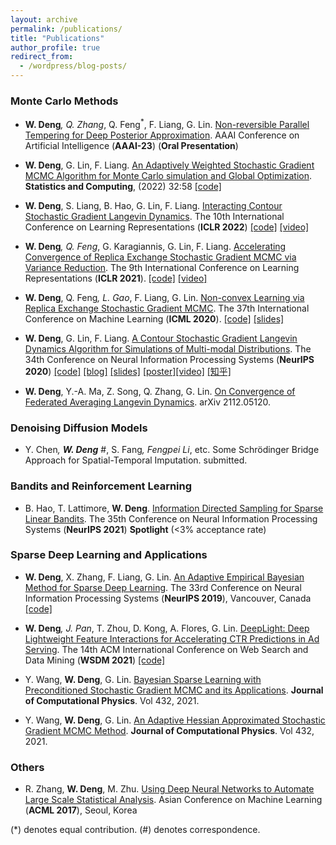 ```yaml
---
layout: archive
permalink: /publications/
title: "Publications"
author_profile: true
redirect_from:
  - /wordpress/blog-posts/
---
```



### Monte Carlo Methods

* **W. Deng**<sup>*</sup>, Q. Zhang<sup>*</sup>, Q. Feng<sup>*</sup>, F. Liang, G. Lin. [Non-reversible Parallel Tempering for Deep Posterior Approximation](https://arxiv.org/pdf/2211.10837.pdf). AAAI Conference on Artificial Intelligence (**AAAI-23**) (**Oral Presentation**)

* **W. Deng**, G. Lin, F. Liang. [An Adaptively Weighted Stochastic Gradient MCMC Algorithm for Monte Carlo simulation and Global Optimization](https://link.springer.com/epdf/10.1007/s11222-022-10120-3?sharing_token=3D38cUKCcTFwSnC9tCumefe4RwlQNchNByi7wbcMAY5wU6YiY0TlM_GKKke2kamOPjMBvVXx8MgkcpmS8OGmuzOCh2eHt8iYVjbUfb8rmQwWWTeCWeZPq4aH8jFXlvv6zduuChKpiW0iM9BB02fHctPD5gZFj3jBGqfPzBAyIIE%3D). **Statistics and Computing**, (2022) 32:58 [\[code\]](https://github.com/WayneDW/Global-optimization-via-an-adaptively-weighted-stochastic-gradient-MCMC)


* **W. Deng**, S. Liang, B. Hao, G. Lin, F. Liang. [Interacting Contour Stochastic Gradient Langevin Dynamics](https://openreview.net/forum?id=IK9ap6nxXr2). The 10th International Conference on Learning Representations (**ICLR 2022**) [\[code\]](https://github.com/WayneDW/Interacting-Contour-Stochastic-Gradient-Langevin-Dynamics) [\[video\]](https://recorder-v3.slideslive.com/#/share?share=62539&s=f9dd1749-50cd-4bf3-a1d8-d0ebe752bf37)


* **W. Deng**<sup>*</sup>, Q. Feng<sup>*</sup>, G. Karagiannis, G. Lin, F. Liang. [Accelerating Convergence of Replica Exchange Stochastic Gradient MCMC via Variance Reduction](https://openreview.net/pdf?id=iOnhIy-a-0n). The 9th International Conference on Learning Representations (**ICLR 2021**). [\[code\]](https://github.com/WayneDW/Variance_Reduced_Replica_Exchange_SGMCMC) [\[video\]](https://slideslive.com/38954013/accelerating-convergence-of-replica-exchange-stochastic-gradient-mcmc-via-variance-reduction?ref=speaker-30773-latest)

* **W. Deng**, Q. Feng<sup>*</sup>, L. Gao<sup>*</sup>, F. Liang, G. Lin. [Non-convex Learning via Replica Exchange Stochastic Gradient MCMC](https://arxiv.org/pdf/2008.05367.pdf). The 37th International Conference on Machine Learning (**ICML 2020**). [\[code\]](https://github.com/gaoliyao/Replica_Exchange_Stochastic_Gradient_MCMC) [\[slides\]](https://icml.cc/media/Slides/icml/2020/virtual(no-parent)-16-15-00UTC-6023-non-convex_lear.pdf)

* **W. Deng**, G. Lin, F. Liang. [A Contour Stochastic Gradient Langevin Dynamics Algorithm for Simulations of Multi-modal Distributions](https://arxiv.org/pdf/2010.09800.pdf). The 34th Conference on Neural Information Processing Systems (**NeurIPS 2020**) [\[code\]](https://github.com/WayneDW/Contour-Stochastic-Gradient-Langevin-Dynamics) [\[blog\]](https://waynedw.github.io/posts/CSGLD/) [\[slides\]](https://github.com/WayneDW/Contour-Stochastic-Gradient-Langevin-Dynamics/blob/master/figures/slides.pdf) [\[poster\]](https://github.com/WayneDW/Contour-Stochastic-Gradient-Langevin-Dynamics/blob/master/figures/CSGLD_poster.pdf)[\[video\]](https://slideslive.com/38936402/a-contour-stochastic-gradient-langevin-dynamics-algorithm-for-simulations-of-multimodal-distributions) [\[知乎\]](https://zhuanlan.zhihu.com/p/267633636)


* **W. Deng**, Y.-A. Ma, Z. Song, Q. Zhang, G. Lin. [On Convergence of Federated Averaging Langevin Dynamics](https://arxiv.org/pdf/2112.05120.pdf). arXiv 2112.05120.

<!--- * **W. Deng**, Q. Zhang. User-friendly (Some Secret) Sampling Algorithms for Deep Learning. 2021. On progress. -->

<!--- * **W. Deng**<sup>*</sup>, Y. Ma<sup>*</sup>, Z. Song<sup>*</sup>, G. Lin. On the Convergence of Some Distributed Sampling Algorithms. 2021. On progress -->

<!---  [\[video\]](https://nips.cc/virtual/2020/public/poster_b5b8c484824d8a06f4f3d570bc420313.html)  -->

### Denoising Diffusion Models

* Y. Chen<sup>*</sup>, **W. Deng** <sup>*#</sup>, S. Fang<sup>*</sup>, Fengpei Li<sup>*</sup>, etc. Some Schrödinger Bridge Approach for Spatial-Temporal Imputation. submitted.

### Bandits and Reinforcement Learning

* B. Hao, T. Lattimore, **W. Deng**. [Information Directed Sampling for Sparse Linear Bandits](https://arxiv.org/abs/2105.14267). The 35th Conference on Neural Information Processing Systems (**NeurIPS 2021**) **Spotlight** (<3% acceptance rate)

### Sparse Deep Learning and Applications

* **W. Deng**, X. Zhang, F. Liang, G. Lin. [An Adaptive Empirical Bayesian Method for Sparse Deep Learning](https://arxiv.org/pdf/1910.10791.pdf). The 33rd Conference on Neural Information Processing Systems (**NeurIPS 2019**), Vancouver, Canada [\[code\]](https://github.com/WayneDW/Bayesian-Sparse-Deep-Learning)

* **W. Deng**<sup>*</sup>, J. Pan<sup>*</sup>, T. Zhou, D. Kong, A. Flores, G. Lin. [DeepLight: Deep Lightweight Feature Interactions for Accelerating CTR Predictions in Ad Serving](https://arxiv.org/pdf/2002.06987.pdf). The 14th ACM International Conference on Web Search and Data Mining (**WSDM 2021**) [\[code\]](https://github.com/WayneDW/DeepLight_Deep-Lightweight-Feature-Interactions)

* Y. Wang, **W. Deng**, G. Lin. [Bayesian Sparse Learning with Preconditioned Stochastic Gradient MCMC and its Applications](https://www.sciencedirect.com/science/article/pii/S0021999121000267?dgcid=coauthor). **Journal of Computational Physics**. Vol 432, 2021.

* Y. Wang, **W. Deng**, G. Lin. [An Adaptive Hessian Approximated Stochastic Gradient MCMC Method](https://www.sciencedirect.com/science/article/pii/S0021999121000425?dgcid=coauthor). **Journal of Computational Physics**. Vol 432, 2021.

### Others

* R. Zhang, **W. Deng**, M. Zhu. [Using Deep Neural Networks to Automate Large Scale Statistical Analysis](https://arxiv.org/pdf/1708.03027.pdf). Asian Conference on Machine Learning (**ACML 2017**), Seoul, Korea





(*) denotes equal contribution.
(#) denotes correspondence.
